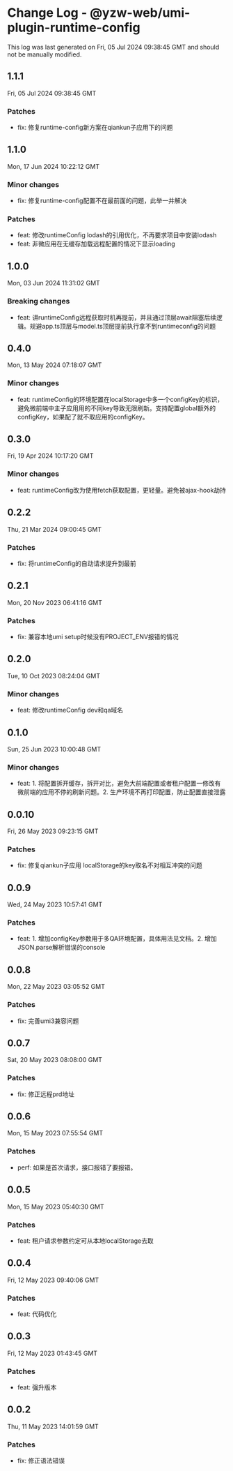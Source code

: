 # Change Log - @yzw-web/umi-plugin-runtime-config

This log was last generated on Fri, 05 Jul 2024 09:38:45 GMT and should not be manually modified.

## 1.1.1
Fri, 05 Jul 2024 09:38:45 GMT

### Patches

- fix: 修复runtime-config新方案在qiankun子应用下的问题

## 1.1.0
Mon, 17 Jun 2024 10:22:12 GMT

### Minor changes

- fix: 修复runtime-config配置不在最前面的问题，此举一并解决

### Patches

- feat: 修改runtimeConfig lodash的引用优化，不再要求项目中安装lodash
- feat: 非微应用在无缓存加载远程配置的情况下显示loading

## 1.0.0
Mon, 03 Jun 2024 11:31:02 GMT

### Breaking changes

- feat: 讲runtimeConfig远程获取时机再提前，并且通过顶层await阻塞后续逻辑。规避app.ts顶层与model.ts顶层提前执行拿不到runtimeconfig的问题

## 0.4.0
Mon, 13 May 2024 07:18:07 GMT

### Minor changes

- feat: runtimeConfig的环境配置在localStorage中多一个configKey的标识，避免微前端中主子应用用的不同key导致无限刷新。支持配置global额外的configKey，如果配了就不取应用的configKey。

## 0.3.0
Fri, 19 Apr 2024 10:17:20 GMT

### Minor changes

- feat: runtimeConfig改为使用fetch获取配置，更轻量。避免被ajax-hook劫持

## 0.2.2
Thu, 21 Mar 2024 09:00:45 GMT

### Patches

- fix: 将runtimeConfig的自动请求提升到最前

## 0.2.1
Mon, 20 Nov 2023 06:41:16 GMT

### Patches

- fix: 兼容本地umi setup时候没有PROJECT_ENV报错的情况

## 0.2.0
Tue, 10 Oct 2023 08:24:04 GMT

### Minor changes

- feat: 修改runtimeConfig dev和qa域名

## 0.1.0
Sun, 25 Jun 2023 10:00:48 GMT

### Minor changes

- feat: 1. 将配置拆开缓存，拆开对比，避免大前端配置或者租户配置一修改有微前端的应用不停的刷新问题。2. 生产环境不再打印配置，防止配置直接泄露

## 0.0.10
Fri, 26 May 2023 09:23:15 GMT

### Patches

- fix: 修复qiankun子应用 localStorage的key取名不对相互冲突的问题

## 0.0.9
Wed, 24 May 2023 10:57:41 GMT

### Patches

- feat: 1. 增加configKey参数用于多QA环境配置，具体用法见文档。2. 增加JSON.parse解析错误的console

## 0.0.8
Mon, 22 May 2023 03:05:52 GMT

### Patches

- fix: 完善umi3兼容问题

## 0.0.7
Sat, 20 May 2023 08:08:00 GMT

### Patches

- fix: 修正远程prd地址

## 0.0.6
Mon, 15 May 2023 07:55:54 GMT

### Patches

- perf: 如果是首次请求，接口报错了要报错。

## 0.0.5
Mon, 15 May 2023 05:40:30 GMT

### Patches

- feat: 租户请求参数约定可从本地localStorage去取

## 0.0.4
Fri, 12 May 2023 09:40:06 GMT

### Patches

- feat: 代码优化

## 0.0.3
Fri, 12 May 2023 01:43:45 GMT

### Patches

- feat: 强升版本

## 0.0.2
Thu, 11 May 2023 14:01:59 GMT

### Patches

- fix: 修正语法错误

